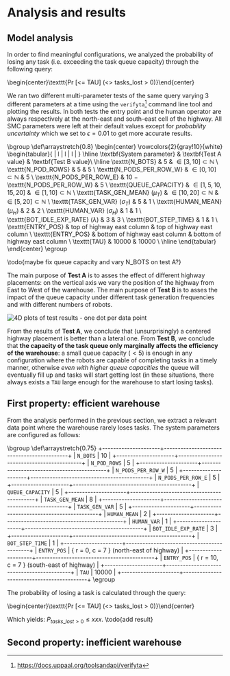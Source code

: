 Analysis and results
====================

Model analysis
--------------

In order to find meaningful configurations, we analyzed the probability of
losing any task (i.e. exceeding the task queue capacity) through the following
query:

\begin{center}\texttt{Pr [<= TAU] (<> tasks\_lost > 0)}\end{center}

We ran two different multi-parameter tests of the same query varying 3 different
parameters at a time using the `verifyta`[^verifyta] command line tool and
plotting the results. In both tests the entry point and the human operator are
always respectively at the north-east and south-east cell of the highway. All
SMC parameters were left at their default values except for *probability
uncertainty* which we set to $\epsilon = 0.01$ to get more accurate results.

\bgroup
\def\arraystretch{0.8}
\begin{center}
\rowcolors{2}{gray!10}{white}
\begin{tabular}{ | l | l | l | }
	\hline
	\textbf{System parameter} & \textbf{Test A value} & \textbf{Test B value}\\
	\hline
	\texttt{N\_BOTS}                          & 5                                    & $\in [3, 10] \subset \mathbb{N}$ \\
	\texttt{N\_POD\_ROWS}                     & 5                                    & 5                                \\
	\texttt{N\_PODS\_PER\_ROW\_W}             & $\in [0, 10] \subset \mathbb{N}$     & 5                                \\
	\texttt{N\_PODS\_PER\_ROW\_E}             & 10 $-$ \texttt{N\_PODS\_PER\_ROW\_W} & 5                                \\
	\texttt{QUEUE\_CAPACITY}                  & $\in [1, 5, 10, 15, 20]$             & $\in [1, 10] \subset \mathbb{N}$ \\
	\texttt{TASK\_GEN\_MEAN} ($\mu_T$)        & $\in [10, 20] \subset \mathbb{N}$    & $\in [5, 20] \subset \mathbb{N}$ \\
	\texttt{TASK\_GEN\_VAR} ($\sigma_T$)      & 5                                    & 1                                \\
	\texttt{HUMAN\_MEAN} ($\mu_H$)            & 2                                    & 2                                \\
	\texttt{HUMAN\_VAR} ($\sigma_H$)          & 1                                    & 1                                \\
	\texttt{BOT\_IDLE\_EXP\_RATE} ($\lambda$) & 3                                    & 3                                \\
	\texttt{BOT\_STEP\_TIME}                  & 1                                    & 1                                \\
	\texttt{ENTRY\_POS}                       & top of highway east column           & top of highway east column       \\
	\texttt{ENTRY\_POS}                       & bottom of highway east column        & bottom of highway east column    \\
	\texttt{TAU}                              & 10000                                & 10000                            \\
	\hline
\end{tabular}
\end{center}
\egroup

\todo{maybe fix queue capacity and vary N\_BOTS on test A?}

The main purpose of **Test A** is to asses the effect of different highway
placements: on the vertical axis we vary the position of the highway from East
to West of the warehouse. The main purpose of **Test B** is to asses the impact
of the queue capacity under different task generation frequencies and with
different numbers of robots.

![4D plots of test results - one dot per data point](assets/4d_plots.png)

From the results of **Test A**, we conclude that (unsurprisingly) a centered
highway placement is better than a lateral one. From **Test B**, we conclude
that **the capacity of the task queue only marginally affects the efficiency of
the warehouse**: a small queue capacity ($< 5$) is enough in any configuration
where the robots are capable of completing tasks in a timely manner, otherwise
*even with higher queue capacities* the queue will eventually fill up and tasks
will start getting lost (in these situations, there always exists a `TAU` large
enough for the warehouse to start losing tasks).

[^verifyta]: https://docs.uppaal.org/toolsandapi/verifyta


First property: efficient warehouse
-----------------------------------

From the analysis performed in the previous section, we extract a relevant data
point where the warehouse rarely loses tasks. The system parameters are
configured as follows:

\bgroup
\def\arraystretch{0.75}
+---------------------+-------------------------------------------+
| `N_BOTS`            | 10                                        |
+---------------------+-------------------------------------------+
| `N_POD_ROWS`        | 5                                         |
+---------------------+-------------------------------------------+
| `N_PODS_PER_ROW_W`  | 5                                         |
+---------------------+-------------------------------------------+
| `N_PODS_PER_ROW_E`  | 5                                         |
+---------------------+-------------------------------------------+
| `QUEUE_CAPACITY`    | 5                                         |
+---------------------+-------------------------------------------+
| `TASK_GEN_MEAN`     | 8                                         |
+---------------------+-------------------------------------------+
| `TASK_GEN_VAR`      | 5                                         |
+---------------------+-------------------------------------------+
| `HUMAN_MEAN`        | 2                                         |
+---------------------+-------------------------------------------+
| `HUMAN_VAR`         | 1                                         |
+---------------------+-------------------------------------------+
| `BOT_IDLE_EXP_RATE` | 3                                         |
+---------------------+-------------------------------------------+
| `BOT_STEP_TIME`     | 1                                         |
+---------------------+-------------------------------------------+
| `ENTRY_POS`         | { r = 0, c = 7 } (north-east of highway)  |
+---------------------+-------------------------------------------+
| `ENTRY_POS`         | { r = 10, c = 7 } (south-east of highway) |
+---------------------+-------------------------------------------+
| `TAU`               | 10000                                     |
+---------------------+-------------------------------------------+
\egroup

The probability of losing a task is calculated through the query:

\begin{center}\texttt{Pr [<= TAU] (<> tasks\_lost > 0)}\end{center}

Which yields: $P_{tasks\_lost > 0} \le xxx$.
\todo{add result}


Second property: inefficient warehouse
--------------------------------------
